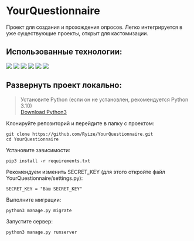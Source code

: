 # YourQuestionnaire
Проект для создания и прохождения опросов. Легко интегрируется в уже существующие проекты, открыт для кастомизации.

## Использованные технологии: 


![](https://img.shields.io/badge/Python-3776AB?style=for-the-badge&logo=python&logoColor=white)
![](https://img.shields.io/badge/Django-092E20?style=for-the-badge&logo=django&logoColor=white)
![](https://img.shields.io/badge/Bootstrap-563D7C?style=for-the-badge&logo=bootstrap&logoColor=white)
![](https://img.shields.io/badge/SQLite-07405E?style=for-the-badge&logo=sqlite&logoColor=white)
![](https://img.shields.io/badge/HTML5-E34F26?style=for-the-badge&logo=html5&logoColor=white)
![](https://img.shields.io/badge/JavaScript-323330?style=for-the-badge&logo=javascript&logoColor=F7DF1E)

## Развернуть проект локально:

> Установите Python (если он не установлен, рекомендуется Python 3.10)<br>
> [Download Python3](https://www.python.org/downloads/)

Клонируйте репозиторий и перейдите в папку с проектом:
```
git clone https://github.com/Ryize/YourQuestionnaire.git
cd YourQuestionnaire
```

Установите зависимости:
```
pip3 install -r requirements.txt
```

Рекомендуем изменить SECRET_KEY (для этого откройте файл YourQuestionnaire/settings.py):
```
SECRET_KEY = "Ваш SECRET_KEY"
```

Выполните миграции:
```
python3 manage.py migrate
```

Запустите сервер:
```
python3 manage.py runserver
```
